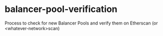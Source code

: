 # balancer-pool-verification
Process to check for new Balancer Pools and verify them on Etherscan (or &lt;whatever-network>scan)
